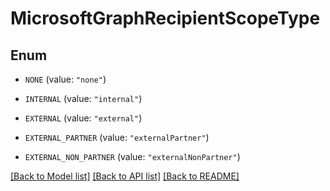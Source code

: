 # MicrosoftGraphRecipientScopeType

## Enum


* `NONE` (value: `"none"`)

* `INTERNAL` (value: `"internal"`)

* `EXTERNAL` (value: `"external"`)

* `EXTERNAL_PARTNER` (value: `"externalPartner"`)

* `EXTERNAL_NON_PARTNER` (value: `"externalNonPartner"`)


[[Back to Model list]](../README.md#documentation-for-models) [[Back to API list]](../README.md#documentation-for-api-endpoints) [[Back to README]](../README.md)


